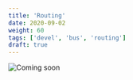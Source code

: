 ```yaml
---
title: 'Routing'
date: 2020-09-02
weight: 60
tags: ['devel', 'bus', 'routing']
draft: true
---
```


![Coming soon](/img/coming-soon.png)
